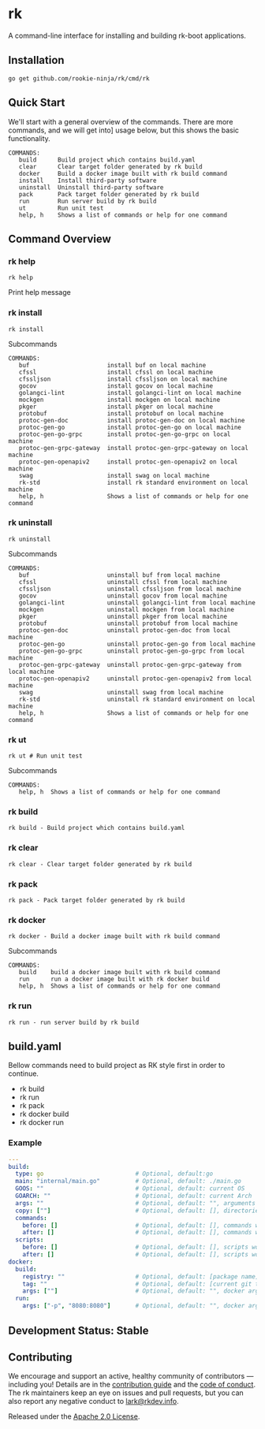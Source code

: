 # rk
A command-line interface for installing and building rk-boot applications.

## Installation
```shell script
go get github.com/rookie-ninja/rk/cmd/rk
```

## Quick Start
We'll start with a general overview of the commands. 
There are more commands, and we will get into] usage below, but this shows the basic functionality.

```shell script
COMMANDS:
   build      Build project which contains build.yaml
   clear      Clear target folder generated by rk build
   docker     Build a docker image built with rk build command
   install    Install third-party software
   uninstall  Uninstall third-party software
   pack       Pack target folder generated by rk build
   run        Run server build by rk build
   ut         Run unit test
   help, h    Shows a list of commands or help for one command
```

## Command Overview

### rk help
```shell script
rk help
```
Print help message

### rk install
```shell script
rk install 
```

Subcommands
```shell script
COMMANDS:
   buf                      install buf on local machine
   cfssl                    install cfssl on local machine
   cfssljson                install cfssljson on local machine
   gocov                    install gocov on local machine
   golangci-lint            install golangci-lint on local machine
   mockgen                  install mockgen on local machine
   pkger                    install pkger on local machine
   protobuf                 install protobuf on local machine
   protoc-gen-doc           install protoc-gen-doc on local machine
   protoc-gen-go            install protoc-gen-go on local machine
   protoc-gen-go-grpc       install protoc-gen-go-grpc on local machine
   protoc-gen-grpc-gateway  install protoc-gen-grpc-gateway on local machine
   protoc-gen-openapiv2     install protoc-gen-openapiv2 on local machine
   swag                     install swag on local machine
   rk-std                   install rk standard environment on local machine
   help, h                  Shows a list of commands or help for one command

```

### rk uninstall
```shell script
rk uninstall 
```

Subcommands
```shell script
COMMANDS:
   buf                      uninstall buf from local machine
   cfssl                    uninstall cfssl from local machine
   cfssljson                uninstall cfssljson from local machine
   gocov                    uninstall gocov from local machine
   golangci-lint            uninstall golangci-lint from local machine
   mockgen                  uninstall mockgen from local machine
   pkger                    uninstall pkger from local machine
   protobuf                 uninstall protobuf from local machine
   protoc-gen-doc           uninstall protoc-gen-doc from local machine
   protoc-gen-go            uninstall protoc-gen-go from local machine
   protoc-gen-go-grpc       uninstall protoc-gen-go-grpc from local machine
   protoc-gen-grpc-gateway  uninstall protoc-gen-grpc-gateway from local machine
   protoc-gen-openapiv2     uninstall protoc-gen-openapiv2 from local machine
   swag                     uninstall swag from local machine
   rk-std                   uninstall rk standard environment on local machine
   help, h                  Shows a list of commands or help for one command
```

### rk ut
```shell script
rk ut # Run unit test
```

Subcommands
```shell script
COMMANDS:
   help, h  Shows a list of commands or help for one command
```

### rk build
```shell script
rk build - Build project which contains build.yaml
```

### rk clear
```shell script
rk clear - Clear target folder generated by rk build
```

### rk pack
```shell script
rk pack - Pack target folder generated by rk build
```

### rk docker
```shell script
rk docker - Build a docker image built with rk build command
```

Subcommands
```shell script
COMMANDS:
   build    build a docker image built with rk build command
   run      run a docker image built with rk docker build
   help, h  Shows a list of commands or help for one command
```

### rk run
```shell script
rk run - run server build by rk build
```

## build.yaml
Bellow commands need to build project as RK style first in order to continue.
- rk build
- rk run
- rk pack
- rk docker build
- rk docker run

### Example
```yaml
---
build:
  type: go                          # Optional, default:go
  main: "internal/main.go"          # Optional, default: ./main.go
  GOOS: ""                          # Optional, default: current OS
  GOARCH: ""                        # Optional, default: current Arch
  args: ""                          # Optional, default: "", arguments which will attached to [go build] command
  copy: [""]                        # Optional, default: [], directories or files need to copy to [target] folder
  commands:                         
    before: []                      # Optional, default: [], commands would be invoked before [go build] command locally
    after: []                       # Optional, default: [], commands would be invoked after [go build] command locally
  scripts:
    before: []                      # Optional, default: [], scripts would be executed before [go build] command locally
    after: []                       # Optional, default: [], scripts would be executed after [go build] command locally
docker:
  build:
    registry: ""                    # Optional, default: [package name]
    tag: ""                         # Optional, default: [current git tag or branch-latestCommit]
    args: [""]                      # Optional, default: "", docker args which will be attached to [docker build] command
  run:
    args: ["-p", "8080:8080"]       # Optional, default: "", docker args which will be attached to [docker run] command
```

## Development Status: Stable

## Contributing
We encourage and support an active, healthy community of contributors &mdash;
including you! Details are in the [contribution guide](CONTRIBUTING.md) and
the [code of conduct](CODE_OF_CONDUCT.md). The rk maintainers keep an eye on
issues and pull requests, but you can also report any negative conduct to
lark@rkdev.info.

Released under the [Apache 2.0 License](LICENSE).
